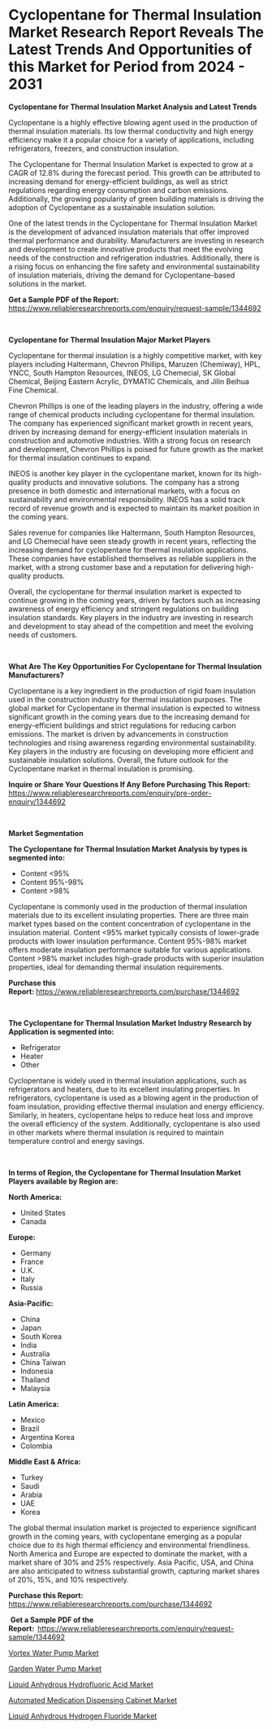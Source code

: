 <p><h1>Cyclopentane for Thermal Insulation Market Research Report Reveals The Latest Trends And Opportunities of this Market for Period from 2024 - 2031</h1></p><p><strong>Cyclopentane for Thermal Insulation Market Analysis and Latest Trends</strong></p>
<p><p>Cyclopentane is a highly effective blowing agent used in the production of thermal insulation materials. Its low thermal conductivity and high energy efficiency make it a popular choice for a variety of applications, including refrigerators, freezers, and construction insulation.</p><p>The Cyclopentane for Thermal Insulation Market is expected to grow at a CAGR of 12.8% during the forecast period. This growth can be attributed to increasing demand for energy-efficient buildings, as well as strict regulations regarding energy consumption and carbon emissions. Additionally, the growing popularity of green building materials is driving the adoption of Cyclopentane as a sustainable insulation solution.</p><p>One of the latest trends in the Cyclopentane for Thermal Insulation Market is the development of advanced insulation materials that offer improved thermal performance and durability. Manufacturers are investing in research and development to create innovative products that meet the evolving needs of the construction and refrigeration industries. Additionally, there is a rising focus on enhancing the fire safety and environmental sustainability of insulation materials, driving the demand for Cyclopentane-based solutions in the market.</p></p>
<p><strong>Get a Sample PDF of the Report:&nbsp;</strong> <a href="https://www.reliableresearchreports.com/enquiry/request-sample/1344692">https://www.reliableresearchreports.com/enquiry/request-sample/1344692</a></p>
<p>&nbsp;</p>
<p><strong>Cyclopentane for Thermal Insulation Major Market Players</strong></p>
<p><p>Cyclopentane for thermal insulation is a highly competitive market, with key players including Haltermann, Chevron Phillips, Maruzen (Chemiway), HPL, YNCC, South Hampton Resources, INEOS, LG Chemecial, SK Global Chemical, Beijing Eastern Acrylic, DYMATIC Chemicals, and Jilin Beihua Fine Chemical.</p><p>Chevron Phillips is one of the leading players in the industry, offering a wide range of chemical products including cyclopentane for thermal insulation. The company has experienced significant market growth in recent years, driven by increasing demand for energy-efficient insulation materials in construction and automotive industries. With a strong focus on research and development, Chevron Phillips is poised for future growth as the market for thermal insulation continues to expand.</p><p>INEOS is another key player in the cyclopentane market, known for its high-quality products and innovative solutions. The company has a strong presence in both domestic and international markets, with a focus on sustainability and environmental responsibility. INEOS has a solid track record of revenue growth and is expected to maintain its market position in the coming years.</p><p>Sales revenue for companies like Haltermann, South Hampton Resources, and LG Chemecial have seen steady growth in recent years, reflecting the increasing demand for cyclopentane for thermal insulation applications. These companies have established themselves as reliable suppliers in the market, with a strong customer base and a reputation for delivering high-quality products.</p><p>Overall, the cyclopentane for thermal insulation market is expected to continue growing in the coming years, driven by factors such as increasing awareness of energy efficiency and stringent regulations on building insulation standards. Key players in the industry are investing in research and development to stay ahead of the competition and meet the evolving needs of customers.</p></p>
<p>&nbsp;</p>
<p><strong>What Are The Key Opportunities For Cyclopentane for Thermal Insulation Manufacturers?</strong></p>
<p><p>Cyclopentane is a key ingredient in the production of rigid foam insulation used in the construction industry for thermal insulation purposes. The global market for Cyclopentane in thermal insulation is expected to witness significant growth in the coming years due to the increasing demand for energy-efficient buildings and strict regulations for reducing carbon emissions. The market is driven by advancements in construction technologies and rising awareness regarding environmental sustainability. Key players in the industry are focusing on developing more efficient and sustainable insulation solutions. Overall, the future outlook for the Cyclopentane market in thermal insulation is promising.</p></p>
<p><strong>Inquire or Share Your Questions If Any Before Purchasing This Report:</strong> <a href="https://www.reliableresearchreports.com/enquiry/pre-order-enquiry/1344692">https://www.reliableresearchreports.com/enquiry/pre-order-enquiry/1344692</a></p>
<p>&nbsp;</p>
<p><strong>Market Segmentation</strong></p>
<p><strong>The Cyclopentane for Thermal Insulation Market Analysis by types is segmented into:</strong></p>
<p><ul><li>Content <95%</li><li>Content 95%-98%</li><li>Content >98%</li></ul></p>
<p><p>Cyclopentane is commonly used in the production of thermal insulation materials due to its excellent insulating properties. There are three main market types based on the content concentration of cyclopentane in the insulation material. Content <95% market typically consists of lower-grade products with lower insulation performance. Content 95%-98% market offers moderate insulation performance suitable for various applications. Content >98% market includes high-grade products with superior insulation properties, ideal for demanding thermal insulation requirements.</p></p>
<p><strong>Purchase this Report:&nbsp;</strong><a href="https://www.reliableresearchreports.com/purchase/1344692">https://www.reliableresearchreports.com/purchase/1344692</a></p>
<p>&nbsp;</p>
<p><strong>The Cyclopentane for Thermal Insulation Market Industry Research by Application is segmented into:</strong></p>
<p><ul><li>Refrigerator</li><li>Heater</li><li>Other</li></ul></p>
<p><p>Cyclopentane is widely used in thermal insulation applications, such as refrigerators and heaters, due to its excellent insulating properties. In refrigerators, cyclopentane is used as a blowing agent in the production of foam insulation, providing effective thermal insulation and energy efficiency. Similarly, in heaters, cyclopentane helps to reduce heat loss and improve the overall efficiency of the system. Additionally, cyclopentane is also used in other markets where thermal insulation is required to maintain temperature control and energy savings.</p></p>
<p>&nbsp;</p>
<p><strong>In terms of Region, the Cyclopentane for Thermal Insulation Market Players available by Region are:</strong></p>
<p>
    <p> <strong> North America: </strong>
        <ul>
            <li>United States</li>
            <li>Canada</li>
        </ul>
        </p> 
    <p> <strong> Europe: </strong>
        <ul>
            <li>Germany</li>
            <li>France</li>
            <li>U.K.</li>
            <li>Italy</li>
            <li>Russia</li>
        </ul>
        </p> 
    <p> <strong> Asia-Pacific: </strong>
        <ul>
            <li>China</li>
            <li>Japan</li>
            <li>South Korea</li>
            <li>India</li>
            <li>Australia</li>
            <li>China Taiwan</li>
            <li>Indonesia</li>
            <li>Thailand</li>
            <li>Malaysia</li>
        </ul>
        </p> 
    <p> <strong> Latin America: </strong>
        <ul>
            <li>Mexico</li>
            <li>Brazil</li>
            <li>Argentina Korea</li>
            <li>Colombia</li>
        </ul>
        </p> 
    <p> <strong> Middle East & Africa: </strong>
        <ul>
            <li>Turkey</li>
            <li>Saudi</li>
            <li>Arabia</li>
            <li>UAE</li>
            <li>Korea</li>
        </ul>
    </p>
    </p>
<p><p>The global thermal insulation market is projected to experience significant growth in the coming years, with cyclopentane emerging as a popular choice due to its high thermal efficiency and environmental friendliness. North America and Europe are expected to dominate the market, with a market share of 30% and 25% respectively. Asia Pacific, USA, and China are also anticipated to witness substantial growth, capturing market shares of 20%, 15%, and 10% respectively.</p></p>
<p><strong>Purchase this Report: </strong><a href="https://www.reliableresearchreports.com/purchase/1344692">https://www.reliableresearchreports.com/purchase/1344692</a></p>
<p>&nbsp;<strong>Get a Sample PDF of the Report:&nbsp;&nbsp;</strong><a href="https://www.reliableresearchreports.com/enquiry/request-sample/1344692">https://www.reliableresearchreports.com/enquiry/request-sample/1344692</a></p>
<p><strong></strong></p>
<p><p><a href="https://medium.com/@kanew14036/vortex-water-pump-market-report-reveals-the-latest-trends-and-growth-opportunities-of-this-market-7196a090c793">Vortex Water Pump Market</a></p><p><a href="https://medium.com/@kanew14036/garden-water-pump-market-insight-market-trends-growth-forecasted-from-2024-to-2031-15016ed813f5">Garden Water Pump Market</a></p><p><a href="https://github.com/seekum/Market-Research-Report-List-1/blob/main/liquid-anhydrous-hydrofluoric-acid-market.md">Liquid Anhydrous Hydrofluoric Acid Market</a></p><p><a href="https://medium.com/@emiliomartelli542/automated-medication-dispensing-cabinet-market-trends-and-market-analysis-forecasted-for-period-a28ebbabdaf8">Automated Medication Dispensing Cabinet Market</a></p><p><a href="https://github.com/timeliteaut/Market-Research-Report-List-1/blob/main/liquid-anhydrous-hydrogen-fluoride-market.md">Liquid Anhydrous Hydrogen Fluoride Market</a></p></p>